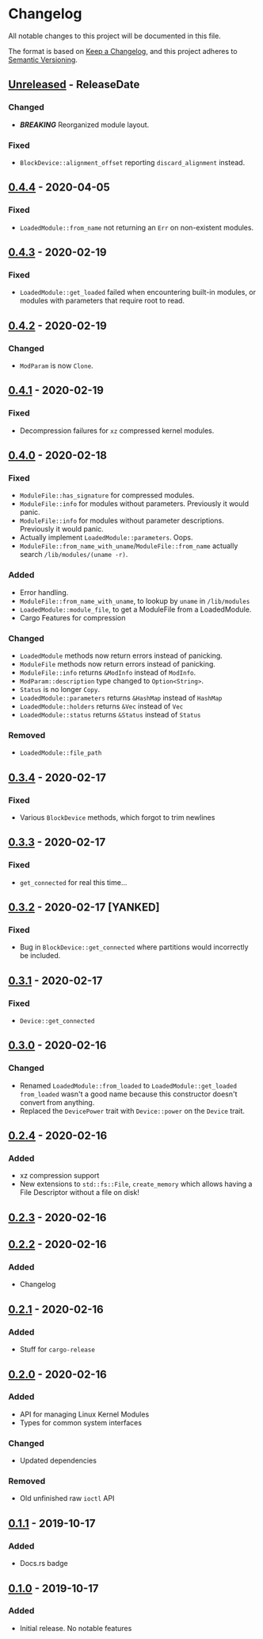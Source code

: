 # Changelog

All notable changes to this project will be documented in this file.

The format is based on [Keep a Changelog](https://keepachangelog.com/en/1.1.0/),
and this project adheres to [Semantic Versioning](https://semver.org/spec/v2.0.0.html).

<!-- next-header -->

## [Unreleased] - ReleaseDate

### Changed

- ***BREAKING*** Reorganized module layout.

### Fixed

- `BlockDevice::alignment_offset` reporting `discard_alignment` instead.

## [0.4.4] - 2020-04-05

### Fixed

- `LoadedModule::from_name` not returning an `Err` on non-existent modules.

## [0.4.3] - 2020-02-19

### Fixed

- `LoadedModule::get_loaded` failed when encountering built-in modules,
  or modules with parameters that require root to read.

## [0.4.2] - 2020-02-19

### Changed

- `ModParam` is now `Clone`.

## [0.4.1] - 2020-02-19

### Fixed

- Decompression failures for `xz` compressed kernel modules.

## [0.4.0] - 2020-02-18

### Fixed

- `ModuleFile::has_signature` for compressed modules.
- `ModuleFile::info` for modules without parameters. Previously it would panic.
- `ModuleFile::info` for modules without parameter descriptions. Previously it would panic.
- Actually implement `LoadedModule::parameters`. Oops.
- `ModuleFile::from_name_with_uname`/`ModuleFile::from_name` actually search `/lib/modules/(uname -r)`.

### Added

- Error handling.
- `ModuleFile::from_name_with_uname`, to lookup by `uname` in `/lib/modules`
- `LoadedModule::module_file`, to get a ModuleFile from a LoadedModule.
- Cargo Features for compression

### Changed

- `LoadedModule` methods now return errors instead of panicking.
- `ModuleFile` methods now return errors instead of panicking.
- `ModuleFile::info` returns `&ModInfo` instead of `ModInfo`.
- `ModParam::description` type changed to `Option<String>`.
- `Status` is no longer `Copy`.
- `LoadedModule::parameters` returns `&HashMap` instead of `HashMap`
- `LoadedModule::holders` returns `&Vec` instead of `Vec`
- `LoadedModule::status` returns `&Status` instead of `Status`

### Removed

- `LoadedModule::file_path`

## [0.3.4] - 2020-02-17

### Fixed

- Various `BlockDevice` methods, which forgot to trim newlines

## [0.3.3] - 2020-02-17

### Fixed

- `get_connected` for real this time...

## [0.3.2] - 2020-02-17 [YANKED]

### Fixed

- Bug in `BlockDevice::get_connected` where partitions would incorrectly
  be included.

## [0.3.1] - 2020-02-17

### Fixed

- `Device::get_connected`

## [0.3.0] - 2020-02-16

### Changed

- Renamed `LoadedModule::from_loaded` to `LoadedModule::get_loaded`
  `from_loaded` wasn't a good name because this constructor doesn't
  convert from anything.
- Replaced the `DevicePower` trait with `Device::power` on the `Device` trait.

## [0.2.4] - 2020-02-16

### Added

- xz compression support
- New extensions to `std::fs::File`,
  `create_memory` which allows having a File Descriptor without a file on disk!

## [0.2.3] - 2020-02-16

## [0.2.2] - 2020-02-16

### Added

- Changelog

## [0.2.1] - 2020-02-16

### Added

- Stuff for `cargo-release`

## [0.2.0] - 2020-02-16

### Added

- API for managing Linux Kernel Modules
- Types for common system interfaces

### Changed

- Updated dependencies

### Removed

- Old unfinished raw `ioctl` API

## [0.1.1] - 2019-10-17

### Added

- Docs.rs badge

## [0.1.0] - 2019-10-17

### Added

- Initial release. No notable features

<!-- next-url -->
[Unreleased]: https://github.com/DianaNites/linapi/compare/v0.4.4...HEAD
[0.4.4]: https://github.com/DianaNites/linapi/compare/v0.4.3...v0.4.4
[0.4.3]: https://github.com/DianaNites/linapi/compare/v0.4.2...v0.4.3
[0.4.2]: https://github.com/DianaNites/linapi/compare/v0.4.1...v0.4.2
[0.4.1]: https://github.com/DianaNites/linapi/compare/v0.4.0...v0.4.1
[0.4.0]: https://github.com/DianaNites/linapi/compare/v0.3.4...v0.4.0
[0.3.4]: https://github.com/DianaNites/linapi/compare/v0.3.3...v0.3.4
[0.3.3]: https://github.com/DianaNites/linapi/compare/v0.3.2...v0.3.3
[0.3.2]: https://github.com/DianaNites/linapi/compare/v0.3.1...v0.3.2
[0.3.1]: https://github.com/DianaNites/linapi/compare/v0.3.0...v0.3.1
[0.3.0]: https://github.com/DianaNites/linapi/compare/v0.2.4...v0.3.0
[0.2.4]: https://github.com/DianaNites/linapi/compare/v0.2.3...v0.2.4
[0.2.3]: https://github.com/DianaNites/linapi/compare/v0.2.2...v0.2.3
[0.2.2]: https://github.com/DianaNites/linapi/compare/v0.2.1...v0.2.2
[0.2.1]: https://github.com/DianaNites/linapi/compare/v0.2.0...v0.2.1
[0.2.0]: https://github.com/DianaNites/linapi/compare/v0.1.1...v0.2.0
[0.1.1]: https://github.com/DianaNites/linapi/compare/v0.1.0...v0.1.1
[0.1.0]: https://github.com/DianaNites/linapi/releases/tag/v0.1.0
